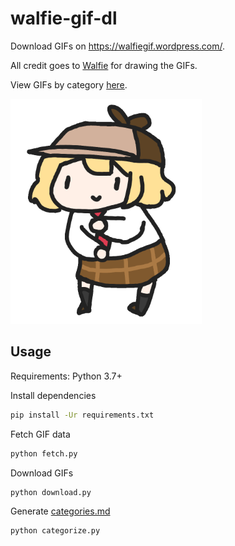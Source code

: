 # walfie-gif-dl
Download GIFs on https://walfiegif.wordpress.com/.

All credit goes to [Walfie](https://social.aikats.us/) for drawing the GIFs.

View GIFs by category [here](categories.md).

<img src="gifs/ameJAM.gif" height="360">

## Usage
Requirements: Python 3.7+

Install dependencies
```bash
pip install -Ur requirements.txt
```

Fetch GIF data
```bash
python fetch.py
```

Download GIFs
```bash
python download.py
```

Generate [categories.md](categories.md)
```bash
python categorize.py
```
